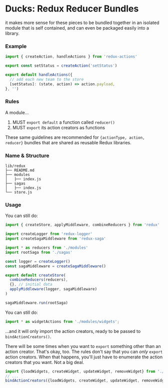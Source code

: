 # Ducks: Redux Reducer Bundles

it makes more sense for these pieces to be bundled together in an isolated module that is self contained, and can even be packaged easily into a library.

### Example

```javascript
import { createAction, handleActions } from 'redux-actions'

export const setStatus = createAction('setStatus')

export default handleActions({
  // add each new team to the store
  [setStatus]: (state, action) => action.payload,
}, '')

```
### Rules

A module...

1. MUST `export default` a function called `reducer()`
2. MUST `export` its action creators as functions

These same guidelines are recommended for `{actionType, action, reducer}` bundles that are shared as reusable Redux libraries.

### Name & Structure

```
lib/redux
├── README.md
├── modules
│   ├── index.js
├── sagas
│   ├── index.js
└── store.js

```

### Usage

You can still do:

```javascript
import { createStore, applyMiddleware, combineReducers } from 'redux'

import createLogger from 'redux-logger'
import createSagaMiddleware from 'redux-saga'

import * as reducers from './modules'
import rootSaga from './sagas'

const logger = createLogger()
const sagaMiddleware = createSagaMiddleware()

export default createStore(
  combineReducers(reducers),
  {}, // initial data
  applyMiddleware(logger, sagaMiddleware)
)

sagaMiddleware.run(rootSaga)
```

You can still do:

```javascript
import * as widgetActions from './modules/widgets';
```
...and it will only import the action creators, ready to be passed to `bindActionCreators()`.

There will be some times when you want to `export` something other than an action creator. That's okay, too. The rules don't say that you can *only* `export` action creators. When that happens, you'll just have to enumerate the action creators that you want. Not a big deal.

```javascript
import {loadWidgets, createWidget, updateWidget, removeWidget} from './modules/widgets';
// ...
bindActionCreators({loadWidgets, createWidget, updateWidget, removeWidget}, dispatch);
```
